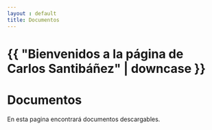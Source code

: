 ```yaml
---
layout : default
title: Documentos
---
```

<h1>{{ "Bienvenidos a la página de Carlos Santibáñez" | downcase }}</h1>

# Documentos

En esta pagina encontrará documentos descargables.
